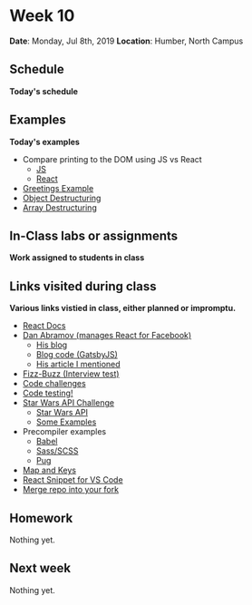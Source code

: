 # Week 10
**Date**: Monday, Jul 8th, 2019
**Location**: Humber, North Campus

## Schedule 
**Today's schedule**

## Examples
**Today's examples**

- Compare printing to the DOM using JS vs React
  - [JS](https://codepen.io/roccop/pen/Gbwgzq?editors=0011)
  - [React](https://codepen.io/roccop/pen/Gbwgzq?editors=0011)
- [Greetings Example](https://codepen.io/roccop/pen/PrxPEL?editors=0010)
- [Object Destructuring](https://codepen.io/roccop/pen/mZQmqm?editors=0002)
- [Array Destructuring](https://codepen.io/roccop/pen/mZQmQB?editors=0012)

## In-Class labs or assignments
**Work assigned to students in class**

## Links visited during class
**Various links vistied in class, either planned or impromptu.**

- [React Docs](https://reactjs.org/)
- [Dan Abramov (manages React for Facebook)](https://twitter.com/dan_abramov)
  - [His blog](https://overreacted.io/)
  - [Blog code (GatsbyJS)](https://github.com/gaearon/overreacted.io)
  - [His article I mentioned](https://overreacted.io/things-i-dont-know-as-of-2018/)
- [Fizz-Buzz (Interview test)](https://en.wikipedia.org/wiki/Fizz_buzz)
- [Code challenges](https://noopschallenge.com/challenges)
- [Code testing!](https://www.codewars.com/?language=javascript)
- [Star Wars API Challenge](https://codepen.io/challenges/2019/july/1)
  - [Star Wars API](https://swapi.co/)
  - [Some Examples](https://codepen.io/tag/cpc-star-wars-api/)
- Precompiler examples
  - [Babel](https://babeljs.io/)
  - [Sass/SCSS](https://sass-lang.com/guide)
  - [Pug](https://github.com/pugjs/pug)
- [Map and Keys](https://reactjs.org/docs/lists-and-keys.html)
- [React Snippet for VS Code](https://marketplace.visualstudio.com/items?itemName=dsznajder.es7-react-js-snippets)
- [Merge repo into your fork](https://help.github.com/en/articles/merging-an-upstream-repository-into-your-fork)


## Homework
Nothing yet.

## Next week
Nothing yet.